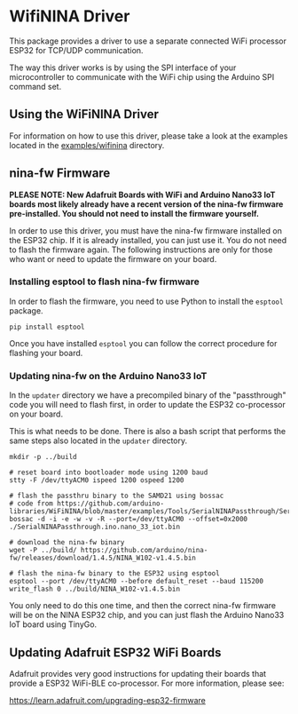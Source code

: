 # WifiNINA Driver

This package provides a driver to use a separate connected WiFi processor ESP32 for TCP/UDP communication.

The way this driver works is by using the SPI interface of your microcontroller to communicate with the WiFi chip using the Arduino SPI command set.

## Using the WiFiNINA Driver

For information on how to use this driver, please take a look at the examples located in the [examples/wifinina](../examples/wifinina) directory.

## nina-fw Firmware

**PLEASE NOTE: New Adafruit Boards with WiFi and Arduino Nano33 IoT boards most likely already have a recent version of the nina-fw firmware pre-installed. You should not need to install the firmware yourself.**

In order to use this driver, you must have the nina-fw firmware installed on the ESP32 chip. If it is already installed, you can just use it. You do not need to flash the firmware again. The following instructions are only for those who want or need to update the firmware on your board.

### Installing esptool to flash nina-fw firmware

In order to flash the firmware, you need to use Python to install the `esptool` package.

```shell
pip install esptool
```

Once you have installed `esptool` you can follow the correct procedure for flashing your board.

### Updating nina-fw on the Arduino Nano33 IoT

In the `updater` directory we have a precompiled binary of the "passthrough" code you will need to flash first, in order to update the ESP32 co-processor on your board.

This is what needs to be done. There is also a bash script that performs the same steps also located in the `updater` directory.

```shell
mkdir -p ../build

# reset board into bootloader mode using 1200 baud
stty -F /dev/ttyACM0 ispeed 1200 ospeed 1200

# flash the passthru binary to the SAMD21 using bossac
# code from https://github.com/arduino-libraries/WiFiNINA/blob/master/examples/Tools/SerialNINAPassthrough/SerialNINAPassthrough.ino
bossac -d -i -e -w -v -R --port=/dev/ttyACM0 --offset=0x2000 ./SerialNINAPassthrough.ino.nano_33_iot.bin

# download the nina-fw binary
wget -P ../build/ https://github.com/arduino/nina-fw/releases/download/1.4.5/NINA_W102-v1.4.5.bin 

# flash the nina-fw binary to the ESP32 using esptool
esptool --port /dev/ttyACM0 --before default_reset --baud 115200 write_flash 0 ../build/NINA_W102-v1.4.5.bin
```

You only need to do this one time, and then the correct nina-fw firmware will be on the NINA ESP32 chip, and you can just flash the Arduino Nano33 IoT board using TinyGo.

## Updating Adafruit ESP32 WiFi Boards

Adafruit provides very good instructions for updating their boards that provide a ESP32 WiFi-BLE co-processor. For more information, please see:

https://learn.adafruit.com/upgrading-esp32-firmware
